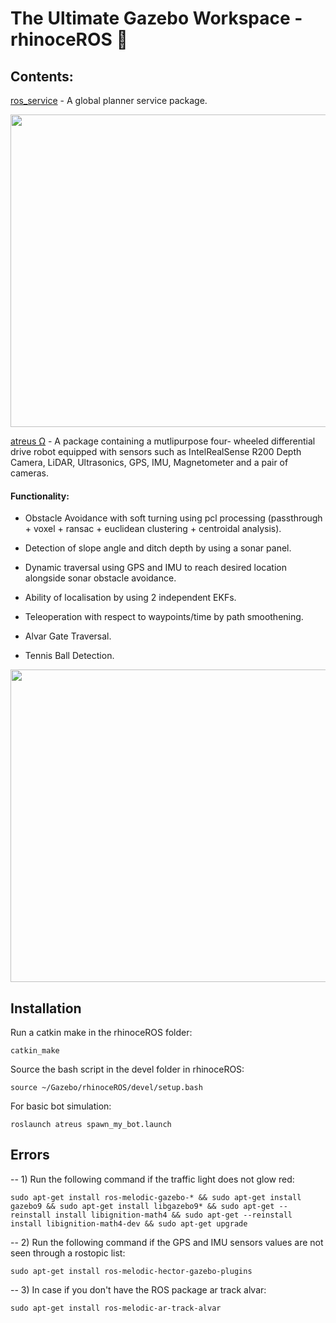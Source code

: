 # The Ultimate Gazebo Workspace - rhinoceROS 🦏 #

## Contents: 

[ros_service](https://github.com/leander-dsouza/Gazebo/tree/master/rhinoceROS/src/ros_service) - A global planner service package. 

<img src="https://user-images.githubusercontent.com/45683974/77653435-ad81da00-6f95-11ea-88cb-1e7cbcd500f9.gif" width="900" height="500">

[atreus Ω](https://github.com/leander-dsouza/Gazebo/tree/master/rhinoceROS/src/atreus) - A package containing a mutlipurpose  four- wheeled differential drive robot equipped with sensors such as IntelRealSense R200 Depth Camera, LiDAR, Ultrasonics, GPS, IMU, Magnetometer and a pair of cameras.

#### Functionality:

* Obstacle Avoidance with soft turning using pcl processing (passthrough + voxel + ransac + euclidean clustering + centroidal analysis).

* Detection of slope angle and ditch depth by using a sonar panel.

* Dynamic traversal using GPS and IMU to reach desired location alongside sonar obstacle avoidance.

* Ability of localisation by using 2 independent EKFs.

* Teleoperation with respect to waypoints/time by path smoothening.

* Alvar Gate Traversal.

* Tennis Ball Detection.


<img src="https://user-images.githubusercontent.com/45683974/77582804-fab66b00-6f05-11ea-915e-847d5defb0b9.gif" width="900" height="500">

Installation
------------

Run a catkin make in the rhinoceROS folder:

    catkin_make

Source the bash script in the devel folder in rhinoceROS:

    source ~/Gazebo/rhinoceROS/devel/setup.bash
    
For basic bot simulation:

    roslaunch atreus spawn_my_bot.launch


Errors
------------
-- 1) Run the following command if the traffic light does not glow red: 

    sudo apt-get install ros-melodic-gazebo-* && sudo apt-get install gazebo9 && sudo apt-get install libgazebo9* && sudo apt-get --reinstall install libignition-math4 && sudo apt-get --reinstall install libignition-math4-dev && sudo apt-get upgrade
    
-- 2) Run the following command if the GPS and IMU sensors values are not seen through a rostopic list: 

    sudo apt-get install ros-melodic-hector-gazebo-plugins

-- 3) In case if you don't have the ROS package ar track alvar: 

    sudo apt-get install ros-melodic-ar-track-alvar
